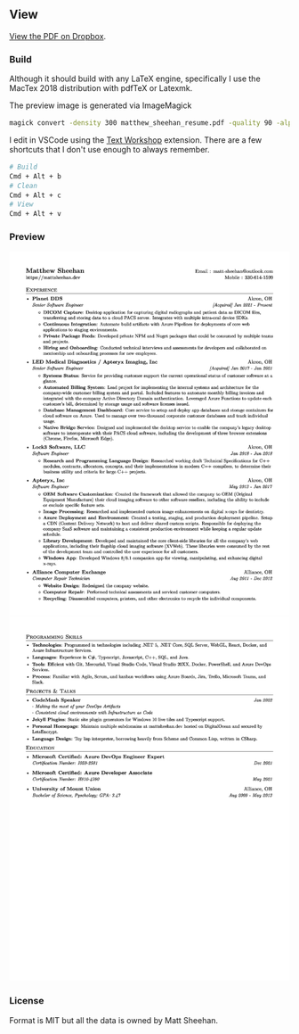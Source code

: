 ## View

[View the PDF on Dropbox](https://www.dropbox.com/s/55ubmtkv7sp4ian/matthew_sheehan_resume.pdf?dl=0).

### Build

Although it should build with any LaTeX engine, specifically I use the MacTex 2018 distribution with pdfTeX or Latexmk.

The preview image is generated via ImageMagick
```sh
magick convert -density 300 matthew_sheehan_resume.pdf -quality 90 -alpha off resume_preview.png
```

I edit in VSCode using the [Text Workshop](https://github.com/James-Yu/LaTeX-Workshop) extension. There are a few shortcuts that I don't use enough to always remember.
```sh
# Build
Cmd + Alt + b
# Clean
Cmd + Alt + c
# View
Cmd + Alt + v
```

### Preview
![Resume Screenshot 0](/resume_preview-0.png)
![Resume Screenshot 1](/resume_preview-1.png)

### License
Format is MIT but all the data is owned by Matt Sheehan.
